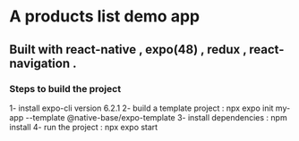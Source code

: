 # A products list demo app 
## Built with react-native , expo(48) , redux , react-navigation . 

### Steps to build the project  
1- install expo-cli version 6.2.1
2- build a template project  : npx expo init my-app --template @native-base/expo-template
3- install dependencies : 
npm install 
4- run the project : 
npx expo start 